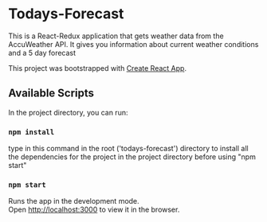 # Todays-Forecast
This is a React-Redux application that gets weather data from the AccuWeather API. It gives you information about current weather conditions and a 5 day forecast

This project was bootstrapped with [Create React App](https://github.com/facebook/create-react-app).

## Available Scripts

In the project directory, you can run:

### `npm install`
type in this command in the root ('todays-forecast') directory to install all the dependencies for the project in the project directory before using "npm start" 

### `npm start`

Runs the app in the development mode.<br />
Open [http://localhost:3000](http://localhost:3000) to view it in the browser.
